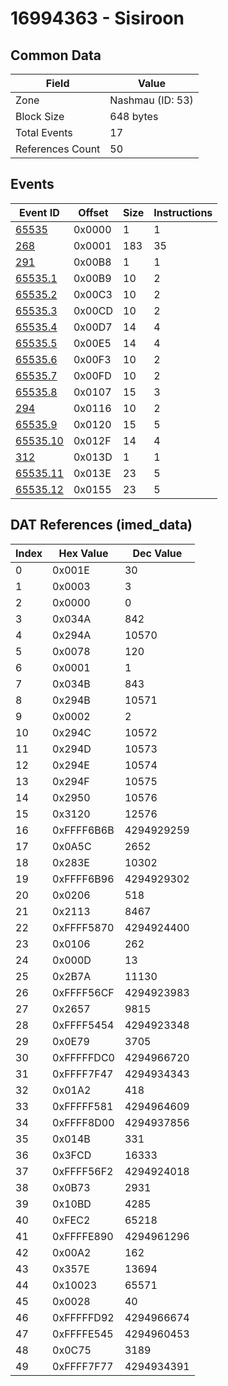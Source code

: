 # 16994363 - Sisiroon

## Common Data

| Field            | Value            |
|------------------|------------------|
| Zone             | Nashmau (ID: 53) |
| Block Size       | 648 bytes        |
| Total Events     | 17               |
| References Count | 50               |

## Events

| Event ID                  | Offset   |   Size |   Instructions |
|---------------------------|----------|--------|----------------|
| [65535](./65535.md)       | 0x0000   |      1 |              1 |
| [268](./268.md)           | 0x0001   |    183 |             35 |
| [291](./291.md)           | 0x00B8   |      1 |              1 |
| [65535.1](./65535.1.md)   | 0x00B9   |     10 |              2 |
| [65535.2](./65535.2.md)   | 0x00C3   |     10 |              2 |
| [65535.3](./65535.3.md)   | 0x00CD   |     10 |              2 |
| [65535.4](./65535.4.md)   | 0x00D7   |     14 |              4 |
| [65535.5](./65535.5.md)   | 0x00E5   |     14 |              4 |
| [65535.6](./65535.6.md)   | 0x00F3   |     10 |              2 |
| [65535.7](./65535.7.md)   | 0x00FD   |     10 |              2 |
| [65535.8](./65535.8.md)   | 0x0107   |     15 |              3 |
| [294](./294.md)           | 0x0116   |     10 |              2 |
| [65535.9](./65535.9.md)   | 0x0120   |     15 |              5 |
| [65535.10](./65535.10.md) | 0x012F   |     14 |              4 |
| [312](./312.md)           | 0x013D   |      1 |              1 |
| [65535.11](./65535.11.md) | 0x013E   |     23 |              5 |
| [65535.12](./65535.12.md) | 0x0155   |     23 |              5 |

## DAT References (imed_data)

|   Index | Hex Value   |   Dec Value |
|---------|-------------|-------------|
|       0 | 0x001E      |          30 |
|       1 | 0x0003      |           3 |
|       2 | 0x0000      |           0 |
|       3 | 0x034A      |         842 |
|       4 | 0x294A      |       10570 |
|       5 | 0x0078      |         120 |
|       6 | 0x0001      |           1 |
|       7 | 0x034B      |         843 |
|       8 | 0x294B      |       10571 |
|       9 | 0x0002      |           2 |
|      10 | 0x294C      |       10572 |
|      11 | 0x294D      |       10573 |
|      12 | 0x294E      |       10574 |
|      13 | 0x294F      |       10575 |
|      14 | 0x2950      |       10576 |
|      15 | 0x3120      |       12576 |
|      16 | 0xFFFF6B6B  |  4294929259 |
|      17 | 0x0A5C      |        2652 |
|      18 | 0x283E      |       10302 |
|      19 | 0xFFFF6B96  |  4294929302 |
|      20 | 0x0206      |         518 |
|      21 | 0x2113      |        8467 |
|      22 | 0xFFFF5870  |  4294924400 |
|      23 | 0x0106      |         262 |
|      24 | 0x000D      |          13 |
|      25 | 0x2B7A      |       11130 |
|      26 | 0xFFFF56CF  |  4294923983 |
|      27 | 0x2657      |        9815 |
|      28 | 0xFFFF5454  |  4294923348 |
|      29 | 0x0E79      |        3705 |
|      30 | 0xFFFFFDC0  |  4294966720 |
|      31 | 0xFFFF7F47  |  4294934343 |
|      32 | 0x01A2      |         418 |
|      33 | 0xFFFFF581  |  4294964609 |
|      34 | 0xFFFF8D00  |  4294937856 |
|      35 | 0x014B      |         331 |
|      36 | 0x3FCD      |       16333 |
|      37 | 0xFFFF56F2  |  4294924018 |
|      38 | 0x0B73      |        2931 |
|      39 | 0x10BD      |        4285 |
|      40 | 0xFEC2      |       65218 |
|      41 | 0xFFFFE890  |  4294961296 |
|      42 | 0x00A2      |         162 |
|      43 | 0x357E      |       13694 |
|      44 | 0x10023     |       65571 |
|      45 | 0x0028      |          40 |
|      46 | 0xFFFFFD92  |  4294966674 |
|      47 | 0xFFFFE545  |  4294960453 |
|      48 | 0x0C75      |        3189 |
|      49 | 0xFFFF7F77  |  4294934391 |
